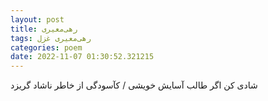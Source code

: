 ```yaml
---
layout: post
title: رهی‌معیری
tags: رهی‌معیری غزل
categories: poem
date: 2022-11-07 01:30:52.321215
---
```


شادی کن اگر طالب آسایش خویشی / کآسودگی از خاطر ناشاد گریزد